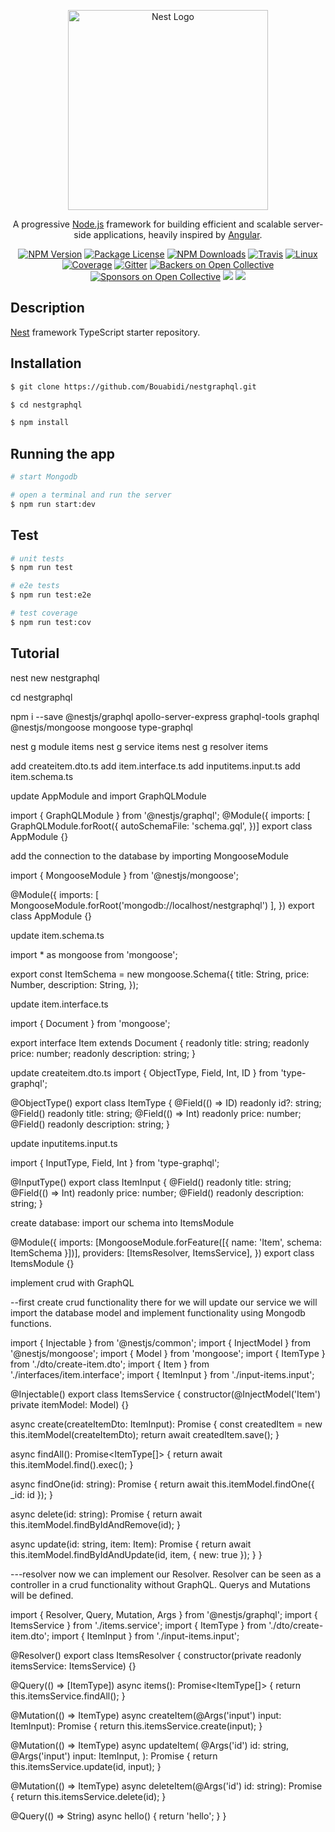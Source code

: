 <p align="center">
  <a href="http://nestjs.com/" target="blank"><img src="https://nestjs.com/img/logo_text.svg" width="320" alt="Nest Logo" /></a>
</p>

[travis-image]: https://api.travis-ci.org/nestjs/nest.svg?branch=master
[travis-url]: https://travis-ci.org/nestjs/nest
[linux-image]: https://img.shields.io/travis/nestjs/nest/master.svg?label=linux
[linux-url]: https://travis-ci.org/nestjs/nest
  
  <p align="center">A progressive <a href="http://nodejs.org" target="blank">Node.js</a> framework for building efficient and scalable server-side applications, heavily inspired by <a href="https://angular.io" target="blank">Angular</a>.</p>
    <p align="center">
<a href="https://www.npmjs.com/~nestjscore"><img src="https://img.shields.io/npm/v/@nestjs/core.svg" alt="NPM Version" /></a>
<a href="https://www.npmjs.com/~nestjscore"><img src="https://img.shields.io/npm/l/@nestjs/core.svg" alt="Package License" /></a>
<a href="https://www.npmjs.com/~nestjscore"><img src="https://img.shields.io/npm/dm/@nestjs/core.svg" alt="NPM Downloads" /></a>
<a href="https://travis-ci.org/nestjs/nest"><img src="https://api.travis-ci.org/nestjs/nest.svg?branch=master" alt="Travis" /></a>
<a href="https://travis-ci.org/nestjs/nest"><img src="https://img.shields.io/travis/nestjs/nest/master.svg?label=linux" alt="Linux" /></a>
<a href="https://coveralls.io/github/nestjs/nest?branch=master"><img src="https://coveralls.io/repos/github/nestjs/nest/badge.svg?branch=master#5" alt="Coverage" /></a>
<a href="https://gitter.im/nestjs/nestjs?utm_source=badge&utm_medium=badge&utm_campaign=pr-badge&utm_content=body_badge"><img src="https://badges.gitter.im/nestjs/nestjs.svg" alt="Gitter" /></a>
<a href="https://opencollective.com/nest#backer"><img src="https://opencollective.com/nest/backers/badge.svg" alt="Backers on Open Collective" /></a>
<a href="https://opencollective.com/nest#sponsor"><img src="https://opencollective.com/nest/sponsors/badge.svg" alt="Sponsors on Open Collective" /></a>
  <a href="https://paypal.me/kamilmysliwiec"><img src="https://img.shields.io/badge/Donate-PayPal-dc3d53.svg"/></a>
  <a href="https://twitter.com/nestframework"><img src="https://img.shields.io/twitter/follow/nestframework.svg?style=social&label=Follow"></a>
</p>
  <!--[![Backers on Open Collective](https://opencollective.com/nest/backers/badge.svg)](https://opencollective.com/nest#backer)
  [![Sponsors on Open Collective](https://opencollective.com/nest/sponsors/badge.svg)](https://opencollective.com/nest#sponsor)-->

## Description

[Nest](https://github.com/nestjs/nest) framework TypeScript starter repository.

## Installation

```bash
$ git clone https://github.com/Bouabidi/nestgraphql.git
```
```bash
$ cd nestgraphql
```

```bash
$ npm install
```

## Running the app

```bash
# start Mongodb
```

```bash
# open a terminal and run the server
$ npm run start:dev
```

## Test

```bash
# unit tests
$ npm run test

# e2e tests
$ npm run test:e2e

# test coverage
$ npm run test:cov
```

## Tutorial
nest new nestgraphql

cd nestgraphql

npm i --save @nestjs/graphql apollo-server-express graphql-tools graphql @nestjs/mongoose mongoose type-graphql


nest g module items
nest g service items
nest g resolver items

add createitem.dto.ts
add item.interface.ts
add inputitems.input.ts
add item.schema.ts


update AppModule and import GraphQLModule

import { GraphQLModule } from '@nestjs/graphql';
@Module({
 imports: [
  GraphQLModule.forRoot({
   autoSchemaFile: 'schema.gql',
  })]
export class AppModule {}


add the connection to the database by importing MongooseModule

import { MongooseModule } from '@nestjs/mongoose';

@Module({
 imports: [
  MongooseModule.forRoot('mongodb://localhost/nestgraphql')
 ],
})
export class AppModule {}

update item.schema.ts

import * as mongoose from 'mongoose';

export const ItemSchema = new mongoose.Schema({
 title: String,
 price: Number,
 description: String,
});


update item.interface.ts

import { Document } from 'mongoose';

export interface Item extends Document {
 readonly title: string;
 readonly price: number;
 readonly description: string;
}

update createitem.dto.ts 
import { ObjectType, Field, Int, ID } from 'type-graphql';

@ObjectType()
export class ItemType {
  @Field(() => ID)
  readonly id?: string;
  @Field()
  readonly title: string;
  @Field(() => Int)
  readonly price: number;
  @Field()
  readonly description: string;
}

update inputitems.input.ts

import { InputType, Field, Int } from 'type-graphql';

@InputType()
export class ItemInput {
  @Field()
  readonly title: string;
  @Field(() => Int)
  readonly price: number;
  @Field()
  readonly description: string;
}

create database:
import our schema into ItemsModule

@Module({
 imports: [MongooseModule.forFeature([{ name: 'Item', schema: ItemSchema }])],
providers: [ItemsResolver, ItemsService],
})
export class ItemsModule {}


implement crud with GraphQL

--first create crud functionality 
there for we will update our service
we will import the database model and implement functionality using
Mongodb functions.

import { Injectable } from '@nestjs/common';
import { InjectModel } from '@nestjs/mongoose';
import { Model } from 'mongoose';
import { ItemType } from './dto/create-item.dto';
import { Item } from './interfaces/item.interface';
import { ItemInput } from './input-items.input';

@Injectable()
export class ItemsService {
  constructor(@InjectModel('Item') private itemModel: Model<Item>) {}

  async create(createItemDto: ItemInput): Promise<ItemType> {
    const createdItem = new this.itemModel(createItemDto);
    return await createdItem.save();
  }

  async findAll(): Promise<ItemType[]> {
    return await this.itemModel.find().exec();
  }

  async findOne(id: string): Promise<ItemType> {
    return await this.itemModel.findOne({ _id: id });
  }

  async delete(id: string): Promise<ItemType> {
    return await this.itemModel.findByIdAndRemove(id);
  }

  async update(id: string, item: Item): Promise<ItemType> {
    return await this.itemModel.findByIdAndUpdate(id, item, { new: true });
  }
}

---resolver
now we can implement our Resolver. Resolver can be seen as a controller 
in a crud functionality without GraphQL.
Querys and Mutations will be defined.

import { Resolver, Query, Mutation, Args } from '@nestjs/graphql';
import { ItemsService } from './items.service';
import { ItemType } from './dto/create-item.dto';
import { ItemInput } from './input-items.input';

@Resolver()
export class ItemsResolver {
  constructor(private readonly itemsService: ItemsService) {}

  @Query(() => [ItemType])
  async items(): Promise<ItemType[]> {
    return this.itemsService.findAll();
  }

  @Mutation(() => ItemType)
  async createItem(@Args('input') input: ItemInput): Promise<ItemInput> {
    return this.itemsService.create(input);
  }

  @Mutation(() => ItemType)
  async updateItem(
    @Args('id') id: string,
    @Args('input') input: ItemInput,
  ): Promise<ItemInput> {
    return this.itemsService.update(id, input);
  }

  @Mutation(() => ItemType)
  async deleteItem(@Args('id') id: string): Promise<ItemInput> {
    return this.itemsService.delete(id);
  }

  @Query(() => String)
  async hello() {
    return 'hello';
  }
}
 

